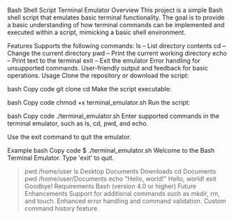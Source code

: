 Bash Shell Script Terminal Emulator
Overview
This project is a simple Bash shell script that emulates basic terminal functionality. The goal is to provide a basic understanding of how terminal commands can be implemented and executed within a script, mimicking a basic shell environment.

Features
Supports the following commands:
ls – List directory contents
cd – Change the current directory
pwd – Print the current working directory
echo – Print text to the terminal
exit – Exit the emulator
Error handling for unsupported commands.
User-friendly output and feedback for basic operations.
Usage
Clone the repository or download the script:

bash
Copy code
git clone <repository-url>
cd <repository-directory>
Make the script executable:

bash
Copy code
chmod +x terminal_emulator.sh
Run the script:

bash
Copy code
./terminal_emulator.sh
Enter supported commands in the terminal emulator, such as ls, cd, pwd, and echo.

Use the exit command to quit the emulator.

Example
bash
Copy code
$ ./terminal_emulator.sh
Welcome to the Bash Terminal Emulator. Type 'exit' to quit.
> pwd
/home/user
> ls
Desktop Documents Downloads
> cd Documents
> pwd
/home/user/Documents
> echo "Hello, world!"
Hello, world!
> exit
Goodbye!
Requirements
Bash (version 4.0 or higher)
Future Enhancements
Support for additional commands such as mkdir, rm, and touch.
Enhanced error handling and command validation.
Custom command history feature.
